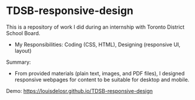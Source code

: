 # TDSB-responsive-design

This is a repository of work I did during an internship with Toronto District School Board.

- My Responsibilities: Coding (CSS, HTML), Designing (responsive UI, layout)

Summary:
- From provided materials (plain text, images, and PDF files), I designed responsive webpages for content to be suitable for desktop and mobile.

Demo: https://louisdelosr.github.io/TDSB-responsive-design
